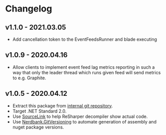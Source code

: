 # Changelog
## v1.1.0 - 2021.03.05
- Add cancellation token to the EventFeedsRunner and blade executing

## v1.0.9 - 2020.04.16
- Allow clients to implement event feed lag metrics reporting in such a way 
  that only the leader thread which runs given feed will send metrics to e.g. Graphite.

## v1.0.5 - 2020.04.12
- Extract this package from [internal git repository](https://git.skbkontur.ru/edi/edi/tree/c600d6072e243a4302a73bacc5629f560fd25779/Core/EventFeeds).
- Target .NET Standard 2.0.
- Use [SourceLink](https://github.com/dotnet/sourcelink) to help ReSharper decompiler show actual code.
- Use [Nerdbank.GitVersioning](https://github.com/AArnott/Nerdbank.GitVersioning) to automate generation of assembly and nuget package versions.
